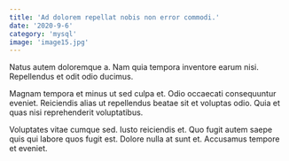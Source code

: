 ```yaml
---
title: 'Ad dolorem repellat nobis non error commodi.'
date: '2020-9-6'
category: 'mysql'
image: 'image15.jpg'
---
```


Natus autem doloremque a. Nam quia tempora inventore earum nisi. Repellendus et odit odio ducimus.
 Magnam tempora et minus ut sed culpa et. Odio occaecati consequuntur eveniet. Reiciendis alias ut repellendus beatae sit et voluptas odio. Quia et quas nisi reprehenderit voluptatibus.
 Voluptates vitae cumque sed. Iusto reiciendis et. Quo fugit autem saepe quis qui labore quos fugit est. Dolore nulla at sunt et. Accusamus tempore et eveniet.

